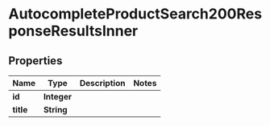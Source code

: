 

# AutocompleteProductSearch200ResponseResultsInner

## Properties

Name | Type | Description | Notes
------------ | ------------- | ------------- | -------------
**id** | **Integer** |  | 
**title** | **String** |  | 




